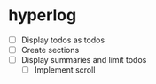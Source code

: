 # hyperlog

- [ ] Display todos as todos
- [ ] Create sections
- [ ] Display summaries and limit todos
  - [ ] Implement scroll

